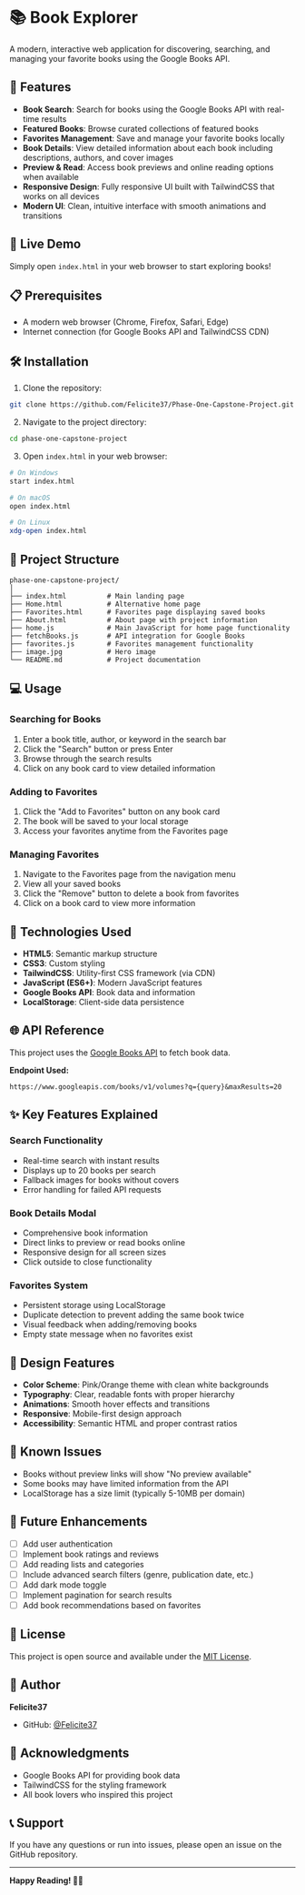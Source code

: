 # 📚 Book Explorer

A modern, interactive web application for discovering, searching, and managing your favorite books using the Google Books API.

## 🌟 Features

- **Book Search**: Search for books using the Google Books API with real-time results
- **Featured Books**: Browse curated collections of featured books
- **Favorites Management**: Save and manage your favorite books locally
- **Book Details**: View detailed information about each book including descriptions, authors, and cover images
- **Preview & Read**: Access book previews and online reading options when available
- **Responsive Design**: Fully responsive UI built with TailwindCSS that works on all devices
- **Modern UI**: Clean, intuitive interface with smooth animations and transitions

## 🚀 Live Demo

Simply open `index.html` in your web browser to start exploring books!

## 📋 Prerequisites

- A modern web browser (Chrome, Firefox, Safari, Edge)
- Internet connection (for Google Books API and TailwindCSS CDN)

## 🛠️ Installation

1. Clone the repository:
```bash
git clone https://github.com/Felicite37/Phase-One-Capstone-Project.git
```

2. Navigate to the project directory:
```bash
cd phase-one-capstone-project
```

3. Open `index.html` in your web browser:
```bash
# On Windows
start index.html

# On macOS
open index.html

# On Linux
xdg-open index.html
```

## 📁 Project Structure

```
phase-one-capstone-project/
│
├── index.html          # Main landing page
├── Home.html           # Alternative home page
├── Favorites.html      # Favorites page displaying saved books
├── About.html          # About page with project information
├── home.js             # Main JavaScript for home page functionality
├── fetchBooks.js       # API integration for Google Books
├── favorites.js        # Favorites management functionality
├── image.jpg           # Hero image
└── README.md           # Project documentation
```

## 💻 Usage

### Searching for Books
1. Enter a book title, author, or keyword in the search bar
2. Click the "Search" button or press Enter
3. Browse through the search results
4. Click on any book card to view detailed information

### Adding to Favorites
1. Click the "Add to Favorites" button on any book card
2. The book will be saved to your local storage
3. Access your favorites anytime from the Favorites page

### Managing Favorites
1. Navigate to the Favorites page from the navigation menu
2. View all your saved books
3. Click the "Remove" button to delete a book from favorites
4. Click on a book card to view more information

## 🔧 Technologies Used

- **HTML5**: Semantic markup structure
- **CSS3**: Custom styling
- **TailwindCSS**: Utility-first CSS framework (via CDN)
- **JavaScript (ES6+)**: Modern JavaScript features
- **Google Books API**: Book data and information
- **LocalStorage**: Client-side data persistence

## 🌐 API Reference

This project uses the [Google Books API](https://developers.google.com/books) to fetch book data.

**Endpoint Used:**
```
https://www.googleapis.com/books/v1/volumes?q={query}&maxResults=20
```

## ✨ Key Features Explained

### Search Functionality
- Real-time search with instant results
- Displays up to 20 books per search
- Fallback images for books without covers
- Error handling for failed API requests

### Book Details Modal
- Comprehensive book information
- Direct links to preview or read books online
- Responsive design for all screen sizes
- Click outside to close functionality

### Favorites System
- Persistent storage using LocalStorage
- Duplicate detection to prevent adding the same book twice
- Visual feedback when adding/removing books
- Empty state message when no favorites exist

## 🎨 Design Features

- **Color Scheme**: Pink/Orange theme with clean white backgrounds
- **Typography**: Clear, readable fonts with proper hierarchy
- **Animations**: Smooth hover effects and transitions
- **Responsive**: Mobile-first design approach
- **Accessibility**: Semantic HTML and proper contrast ratios

## 🐛 Known Issues

- Books without preview links will show "No preview available"
- Some books may have limited information from the API
- LocalStorage has a size limit (typically 5-10MB per domain)

## 🔮 Future Enhancements

- [ ] Add user authentication
- [ ] Implement book ratings and reviews
- [ ] Add reading lists and categories
- [ ] Include advanced search filters (genre, publication date, etc.)
- [ ] Add dark mode toggle
- [ ] Implement pagination for search results
- [ ] Add book recommendations based on favorites

## 📝 License

This project is open source and available under the [MIT License](LICENSE).

## 👤 Author

**Felicite37**

- GitHub: [@Felicite37](https://github.com/Felicite37)

## 🙏 Acknowledgments

- Google Books API for providing book data
- TailwindCSS for the styling framework
- All book lovers who inspired this project

## 📞 Support

If you have any questions or run into issues, please open an issue on the GitHub repository.

---

**Happy Reading! 📖✨**